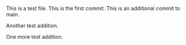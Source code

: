 This is a test file. This is the first commit. This is an additional commit to main.

Another test addition.

One more test addition.
